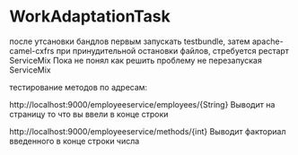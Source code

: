 # WorkAdaptationTask
после утсановки бандлов первым запускать testbundle, затем apache-camel-cxfrs
при принудительной остановки файлов, стребуется рестарт ServiceMix
Пока не понял как решить проблему не перезапуская ServiceMix

тестирование методов по адресам:

http://localhost:9000/employeeservice/employees/{String}
Выводит на страницу то что вы ввели в конце строки

http://localhost:9000/employeeservice/methods/{int}
Выводит факториал введенного в конце строки числа
